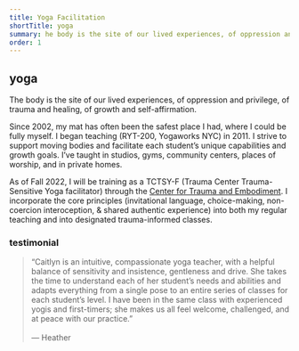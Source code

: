 ```yaml
---
title: Yoga Facilitation
shortTitle: yoga
summary: he body is the site of our lived experiences, of oppression and privilege, of trauma and healing, of growth and self-affirmation.
order: 1
---
```


## yoga

The body is the site of our lived experiences, of oppression and privilege, of trauma and healing, of growth and self-affirmation.

Since 2002, my mat has often been the safest place I had, where I could be fully myself. I began teaching (RYT-200, Yogaworks NYC) in 2011. I strive to support moving bodies and facilitate each student’s unique capabilities and growth goals. I’ve taught in studios, gyms, community centers, places of worship, and in private homes.

As of Fall 2022, I will be training as a TCTSY-F (Trauma Center Trauma-Sensitive Yoga facilitator) through the [Center for Trauma and Embodiment](https://www.traumasensitiveyoga.com/). I incorporate the core principles (invitational language, choice-making, non-coercion interoception, & shared authentic experience) into both my regular teaching and into designated trauma-informed classes.

### testimonial

> “Caitlyn is an intuitive, compassionate yoga teacher, with a helpful balance of sensitivity and insistence, gentleness and drive. She takes the time to understand each of her student’s needs and abilities and adapts everything from a single pose to an entire series of classes for each student’s level. I have been in the same class with experienced yogis and first-timers; she makes us all feel welcome, challenged, and at peace with our practice.”<br><br>
> — Heather
